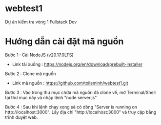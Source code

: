 # webtest1
Dự án kiểm tra vòng 1 Fullstack Dev

# Hướng dẫn cài đặt mã nguồn

Bước 1 : Cài NodeJS (v20.17.0LTS)
 - Link tải xuống : https://nodejs.org/en/download/prebuilt-installer

Bước 2 : Clone mã nguồn
 - Link mã nguồn  : https://github.com/toilaminh/webtest1.git

Bước 3 : Vào trong thư mục chứa mã nguồn đã clone về, mở Terminal/Shell tại thư mục này và nhập lệnh "node server.js"

Bước 4 : Sau khi lệnh chạy xong sẽ có dòng "Server is running on http://localhost:3000". Lấy địa chỉ "http://localhost:3000" và truy cập bằng trình duyệt web.
